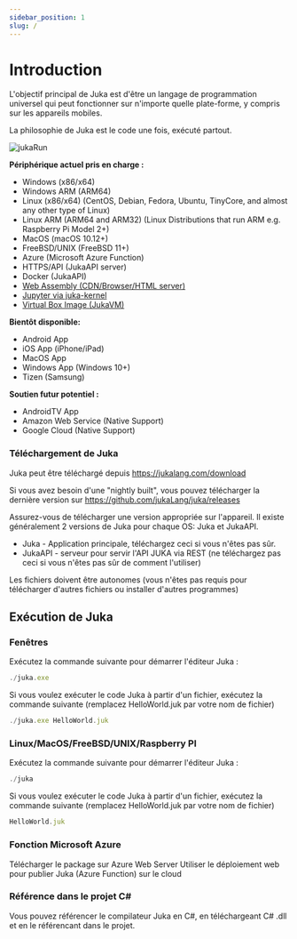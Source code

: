 ```yaml
---
sidebar_position: 1
slug: /
---
```


# Introduction

L'objectif principal de Juka est d'être un langage de programmation universel qui peut fonctionner sur n'importe quelle plate-forme, y compris sur les appareils mobiles.

La philosophie de Juka est le code une fois, exécuté partout.

![jukaRun](/img/latestjuka.gif)

__Périphérique actuel pris en charge :__
- Windows (x86/x64)
- Windows ARM (ARM64)
- Linux (x86/x64) (CentOS, Debian, Fedora, Ubuntu, TinyCore, and almost any other type of Linux)
- Linux ARM (ARM64 and ARM32) (Linux Distributions that run ARM e.g. Raspberry Pi Model 2+)
- MacOS (macOS 10.12+)
- FreeBSD/UNIX (FreeBSD 11+)
- Azure (Microsoft Azure Function)
- HTTPS/API (JukaAPI server)
- Docker (JukaAPI)
- [Web Assembly (CDN/Browser/HTML server)](https://github.com/jukaLang/juka-webassembly)
- [Jupyter via juka-kernel](https://github.com/jukaLang/juka_kernel)
- [Virtual Box Image (JukaVM)](https://github.com/jukaLang/jukaVM)

__Bientôt disponible:__
- Android App
- iOS App (iPhone/iPad)
- MacOS App
- Windows App (Windows 10+)
- Tizen (Samsung)

__Soutien futur potentiel :__
- AndroidTV App
- Amazon Web Service (Native Support)
- Google Cloud (Native Support)


### Téléchargement de Juka
Juka peut être téléchargé depuis https://jukalang.com/download

Si vous avez besoin d'une "nightly built", vous pouvez télécharger la dernière version sur https://github.com/jukaLang/juka/releases

Assurez-vous de télécharger une version appropriée sur l'appareil. Il existe généralement 2 versions de Juka pour chaque OS: Juka et JukaAPI.
- Juka - Application principale, téléchargez ceci si vous n'êtes pas sûr.
- JukaAPI - serveur pour servir l'API JUKA via REST (ne téléchargez pas ceci si vous n'êtes pas sûr de comment l'utiliser)

Les fichiers doivent être autonomes (vous n'êtes pas requis pour télécharger d'autres fichiers ou installer d'autres programmes)

## Exécution de Juka

### Fenêtres

Exécutez la commande suivante pour démarrer l'éditeur Juka :

```jsx
./juka.exe
```

Si vous voulez exécuter le code Juka à partir d'un fichier, exécutez la commande suivante (remplacez HelloWorld.juk par votre nom de fichier)

```jsx
./juka.exe HelloWorld.juk
```

### Linux/MacOS/FreeBSD/UNIX/Raspberry PI

Exécutez la commande suivante pour démarrer l'éditeur Juka :
```jsx
./juka
```

Si vous voulez exécuter le code Juka à partir d'un fichier, exécutez la commande suivante (remplacez HelloWorld.juk par votre nom de fichier)

```jsx
HelloWorld.juk
```


### Fonction Microsoft Azure

Télécharger le package sur Azure Web Server Utiliser le déploiement web pour publier Juka (Azure Function) sur le cloud

### Référence dans le projet C#

Vous pouvez référencer le compilateur Juka en C#, en téléchargeant C# .dll et en le référencant dans le projet.

